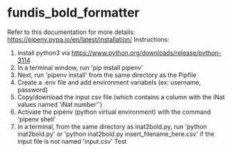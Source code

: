 # fundis_bold_formatter
Refer to this documentation for more details: https://pipenv.pypa.io/en/latest/installation/
Instructions:
1. Install python3 via https://www.python.org/downloads/release/python-3114
2. In a terminal window, run 'pip install pipenv'
3. Next, run 'pipenv install' from the same directory as the Pipfile
4. Create a .env file and add environment variabels (ex: username, password)
5. Copy/download the input csv file (which contains a column with the iNat values named 'iNat number'')
6. Activate the pipenv (python virtual environment) with the command 'pipenv shell'
7. In a terminal, from the same directory as inat2bold.py, run 'python inat2bold.py' or 'python inat2bold.py insert_filename_here.csv' if the input file is not named 'input.csv'
Test
